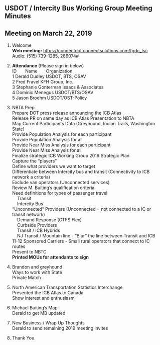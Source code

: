 ## USDOT / Intercity Bus Working Group Meeting Minutes   
## Meeting on March 22, 2019   

1. Welcome   
**Web meeting:**  https://connectdot.connectsolutions.com/fgdc_tsc   
Audio: (515) 739-1285, 286074#   

2. **Attendance** (Please sign in below)   
ID &nbsp; &nbsp; &nbsp; Name &nbsp; &nbsp; &nbsp; Organization     
1  Derald Dudley   USDOT, BTS, OSAV  
2  Fred Fravel  KFH Group, Inc.  
3  Stephanie Gonterman  Isaacs & Associates  
4  Dominic Menegus   USDOT/BTS/OSAV   
5  Jason Broehm  USDOT/OST-Policy   

3. NBTA Prep  
Prepare DOT press release announcing the ICB Atlas  
Release PR on same day as ICB Atlas Presentation to NBTA  
Map Current Participants Data (Greyhound, Indian Trails, Washington State)  
Provide Population Analysis for each participant  
Provide Population Analysis for all  
Provide Near Miss Analysis for each participant  
Provide Near Miss Analysis for all  
Finalize strategic ICB Working Group 2019 Strategic Plan  
Capture the “players”    
Define what providers we want to target  
Differentiate between Intercity bus and transit (Connectivity to ICB network a criteria)  
Exclude van operators (Unconnected services)  
Review M. Buiting’s qualification criteria  
Need definitions for types of passenger travel  
&nbsp; &nbsp;	Transit  
&nbsp; &nbsp;	Intercity Bus  
“Unconnected” Providers (Unconnected = not connected to a IC or transit network)  
&nbsp; &nbsp;	Demand Response (GTFS Flex)  
&nbsp; &nbsp;	Curbside Providers  
&nbsp; &nbsp;	Transit / ICB Hybrids  
&nbsp; &nbsp;	NJ Transit / Mountain line - “Blur” the line between Transit and ICB  
11-12 Sponsored Carriers - Small rural operators that connect to IC routes  
Present to NBTC  
**Printed MOUs for attendants to sign**  

4. Brandon and greyhound  
Ways to work with State  
Private Match  

5. North American Transportation Statistics Interchange  
Presented the ICB Atlas to Canada  
Show interest and enthusiasm  

6. Michael Buiting’s Map   
Derald to get MB updated  

7. New Business / Wrap Up Thoughts  
Derald to send remaining 2019 meeting invites  

8. Thank You.  
